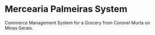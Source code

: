 # Mercearia Palmeiras System
 Commerce Management System for a Grocery from Coronel Murta on Minas Gerais.

